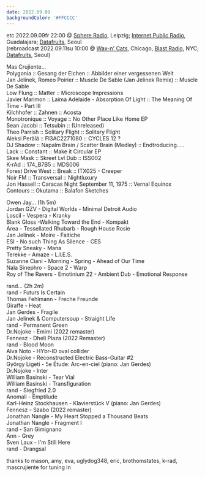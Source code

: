 ```yaml
---
date: 2022.09.09
backgroundColor: '#FFCCCC'
---
```


etc 2022.09.09fr 22:00 @ [Sphere Radio](http://www.sphere-radio.net/), Leipzig; [Internet Public Radio](http://www.internetpublicradio.live/), Guadalajara; [Datafruits](http://www.datafruits.fm/), Seoul  
(rebroadcast 2022.09.11su 10:00 @ [Wax-n' Cats](http://www.twitch.tv/waxncats), Chicago, [Blast Radio](https://blastradio.com/kimochisound), NYC; [Datafruits](http://www.datafruits.fm/), Seoul)  

Mas Crujiente...  
Polygonia :: Gesang der Eichen :: Abbilder einer vergessenen Welt  
Jan Jelinek, Romeo Poirier :: Muscle De Sable (Jan Jelinek Remix) :: Muscle De Sable  
Low Flung :: Matter :: Microscope Impressions  
Javier Marimon :: Laima Adelaide - Absorption Of Light :: The Meaning Of Time - Part III  
Kilchhofer :: Zahnen :: Acosta  
Monotronique :: Voyage :: No Other Place Like Home EP  
Sean Jacobi :: Tetsubin :: (Unreleased)  
Theo Parrish :: Solitary Flight :: Solitary Flight  
Aleksi Perälä :: FI3AC2271080 :: CYCLES 12 ?  
DJ Shadow :: Napalm Brain / Scatter Brain (Medley) :: Endtroducing.....  
Lack :: Constant :: Make it Circular EP  
Skee Mask :: Skreet Lvl Dub :: ISS002  
K-rAd :: 174\_B7B5 :: MDS006  
Forest Drive West :: Break :: ITX025 - Creeper  
Noir FM :: Transversal :: Nightluxury  
Jon Hassell :: Caracas Night September 11, 1975 :: Vernal Equinox  
Contours :: Okutama :: Balafon Sketches  

Owen Jay... (1h 5m)  
Jordan GZV - Digital Worlds - Minimal Detroit Audio  
Loscil - Vespera - Kranky  
Blank Gloss -Walking Toward the End - Kompakt  
Area - Tessellated Rhubarb - Rough House Rosie  
Jan Jelinek - Moire - Faitiche  
ESI - No such Thing As Silence - CES  
Pretty Sneaky - Mana  
Terekke - Amaze - L.I.E.S.  
Suzanne Ciani - Morning - Spring - Ahead of Our Time  
Nala Sinephro - Space 2 - Warp  
Roy of The Ravers - Emotinium 22 - Ambient Dub - Emotional Response  

rand... (2h 2m)  
rand - Futurs Is Certain  
Thomas Fehlmann - Freche Freunde  
Giraffe - Heat  
Jan Gerdes - Fragile  
Jan Jelinek & Computersoup - Straight Life  
rand - Permanent Green  
Dr.Nojoke - Emimi (2022 remaster)  
Fennesz - Dheli Plaza (2022 Remaster)  
rand - Blood Moon  
Alva Noto - HYbr-ID oval collider  
Dr.Nojoke - Reconstructed Electric Bass-Guitar #2  
György Ligeti - 5e Étude: Arc-en-ciel (piano: Jan Gerdes)  
Dr.Nojoke - Inter  
William Basinski - Tear Vial  
William Basinski - Transfiguration  
rand - Siegfried 2.0  
Anomali - Emptilude  
Karl-Heinz Stockhausen - Klavierstück V (piano: Jan Gerdes)  
Fennesz - Szabo (2022 remaster)  
Jonathan Nangle - My Heart Stopped a Thousand Beats  
Jonathan Nangle - Fragment I  
rand - San Gimignano  
Ann - Grey  
Sven Laux - I'm Still Here  
rand - Drangsal  

thanks to mason, amy, eva, uglydog348, eric, brothomstates, k-rad, mascrujiente for tuning in
